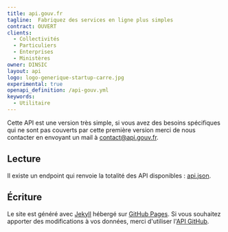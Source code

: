 ```yaml
---
title: api.gouv.fr
tagline:  Fabriquez des services en ligne plus simples
contract: OUVERT
clients:
  - Collectivités
  - Particuliers
  - Enterprises
  - Ministères
owner: DINSIC
layout: api
logo: logo-generique-startup-carre.jpg
experimental: true
openapi_definition: /api-gouv.yml
keywords:
  - Utilitaire
---
```


Cette API est une version très simple, si vous avez des besoins spécifiques qui ne sont pas couverts par cette première version merci de nous contacter en envoyant un mail à [contact@api.gouv.fr](mailto:contact@api.gouv.fr).

## Lecture

Il existe un endpoint qui renvoie la totalité des API disponibles : [api.json](/api/v1/api.json).

## Écriture
Le site est généré avec [Jekyll](http://jekyllrb.com/) hébergé sur [GitHub Pages](https://pages.github.com). Si vous souhaitez apporter des modifications à vos données, merci d'utiliser l'[API GitHub](https://developer.github.com/v3).

